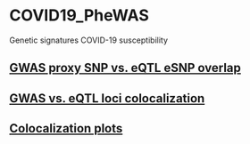 # COVID19_PheWAS
Genetic signatures COVID-19 susceptibility


## [GWAS proxy SNP vs. eQTL eSNP overlap](https://rajlabmssm.github.io/COVID19_PheWAS/COVID19_PheWAS.html) 

## [GWAS vs. eQTL loci colocalization](https://rajlabmssm.github.io/COVID19_PheWAS/COVID19_PheWAS_coloc.html) 

## [Colocalization plots](https://rajlabmssm.github.io/COVID19_PheWAS/COVID19_PheWAS_coloc_plots.html) 
